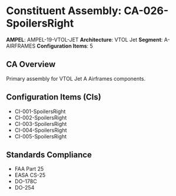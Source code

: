 # Constituent Assembly: CA-026-SpoilersRight

**AMPEL**: AMPEL-19-VTOL-JET
**Architecture**: VTOL Jet
**Segment**: A-AIRFRAMES
**Configuration Items**: 5

## CA Overview
Primary assembly for VTOL Jet A Airframes components.

## Configuration Items (CIs)
- CI-001-SpoilersRight
- CI-002-SpoilersRight
- CI-003-SpoilersRight
- CI-004-SpoilersRight
- CI-005-SpoilersRight

## Standards Compliance
- FAA Part 25
- EASA CS-25
- DO-178C
- DO-254
